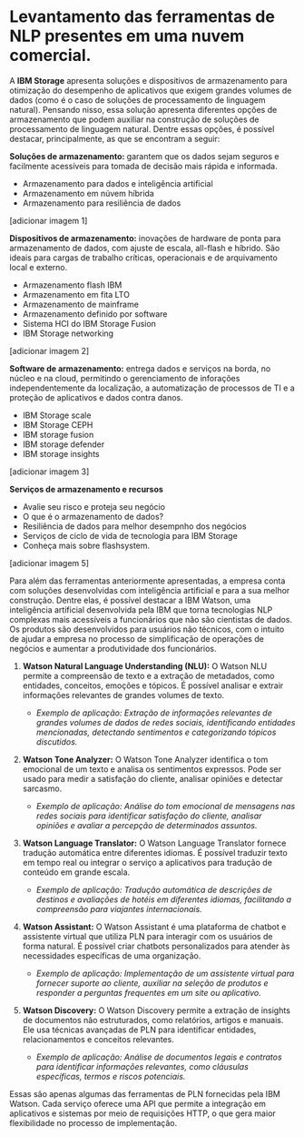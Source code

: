 # Levantamento das ferramentas de NLP presentes em uma nuvem comercial.
A **IBM Storage** apresenta soluções e dispositivos de armazenamento para otimização do desempenho de aplicativos que exigem grandes volumes de dados (como é o caso de soluções de processamento de linguagem natural). Pensando nisso, essa solução apresenta diferentes opções de armazenamento que podem auxiliar na construção de soluções de processamento de linguagem natural. 
Dentre essas opções, é possível destacar, principalmente, as que se encontram a seguir:

**Soluções de armazenamento:** garantem que os dados sejam seguros e facilmente acessíveis para tomada de decisão mais rápida e informada.
- Armazenamento para dados e inteligência artificial
- Armazenamento em núvem híbrida
- Armazenamento para resiliência de dados

[adicionar imagem 1]

**Dispositivos de armazenamento:** inovações de hardware de ponta para armazenamento de dados, com ajuste de escala, all-flash e híbrido. São ideais para cargas de trabalho críticas, operacionais e de arquivamento local e externo.
- Armazenamento flash IBM
- Armazenamento em fita LTO
- Armazenamento de mainframe
- Armazenamento definido por software
- Sistema HCI do IBM Storage Fusion
- IBM Storage networking 

[adicionar imagem 2]

**Software de armazenamento:** entrega dados e serviços na borda, no núcleo e na cloud, permitindo o gerenciamento de inforações independentemente da localização, a automatização de processos de TI e a proteção de aplicativos e dados contra danos.
- IBM Storage scale
- IBM Storage CEPH
- IBM storage fusion
- IBM storage defender
- IBM storage insights

[adicionar imagem 3]

**Serviços de armazenamento e recursos**
- Avalie seu risco e proteja seu negócio
- O que é o armazenamento de dados?
- Resiliência de dados para melhor desempnho dos negócios
- Serviços de ciclo de vida de tecnologia para IBM Storage
- Conheça mais sobre flashsystem.

[adicionar imagem 5]

Para além das ferramentas anteriormente apresentadas, a empresa conta com soluções desenvolvidas com inteligência artificial e para a sua melhor construção. Dentre elas, é possível destacar a IBM Watson, uma inteligência artificial desenvolvida pela IBM que torna tecnologias NLP complexas mais acessíveis a funcionários que não são cientistas de dados. Os produtos são desenvolvidos para usuários não técnicos, com o intuito de ajudar a empresa no processo de simplificação de operações de negócios e aumentar a produtividade dos funcionários.

1. **Watson Natural Language Understanding (NLU):**
O Watson NLU permite a compreensão de texto e a extração de metadados, como entidades, conceitos, emoções e tópicos. É possível analisar e extrair informações relevantes de grandes volumes de texto.

    - *Exemplo de aplicação: Extração de informações relevantes de grandes volumes de dados de redes sociais, identificando entidades mencionadas, detectando sentimentos e categorizando tópicos discutidos.*

2. **Watson Tone Analyzer:**
O Watson Tone Analyzer identifica o tom emocional de um texto e analisa os sentimentos expressos. Pode ser usado para medir a satisfação do cliente, analisar opiniões e detectar sarcasmo.

    - *Exemplo de aplicação: Análise do tom emocional de mensagens nas redes sociais para identificar satisfação do cliente, analisar opiniões e avaliar a percepção de determinados assuntos.*

3. **Watson Language Translator:**
O Watson Language Translator fornece tradução automática entre diferentes idiomas. É possível traduzir texto em tempo real ou integrar o serviço a aplicativos para tradução de conteúdo em grande escala.

    - *Exemplo de aplicação: Tradução automática de descrições de destinos e avaliações de hotéis em diferentes idiomas, facilitando a compreensão para viajantes internacionais.*

4. **Watson Assistant:**
O Watson Assistant é uma plataforma de chatbot e assistente virtual que utiliza PLN para interagir com os usuários de forma natural. É possível criar chatbots personalizados para atender às necessidades específicas de uma organização.

    - *Exemplo de aplicação: Implementação de um assistente virtual para fornecer suporte ao cliente, auxiliar na seleção de produtos e responder a perguntas frequentes em um site ou aplicativo.*

5. **Watson Discovery:**
O Watson Discovery permite a extração de insights de documentos não estruturados, como relatórios, artigos e manuais. Ele usa técnicas avançadas de PLN para identificar entidades, relacionamentos e conceitos relevantes.

    - *Exemplo de aplicação: Análise de documentos legais e contratos para identificar informações relevantes, como cláusulas específicas, termos e riscos potenciais.*

Essas são apenas algumas das ferramentas de PLN fornecidas pela IBM Watson. Cada serviço oferece uma API que permite a integração em aplicativos e sistemas por meio de requisições HTTP, o que gera maior flexibilidade no processo de implementação.


